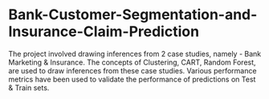 # Bank-Customer-Segmentation-and-Insurance-Claim-Prediction
The project involved drawing inferences from 2 case studies, namely - Bank Marketing & Insurance. The concepts of Clustering, CART, Random Forest, are used to draw inferences from these case studies. Various performance metrics have been used to validate the performance of predictions on Test & Train sets.
